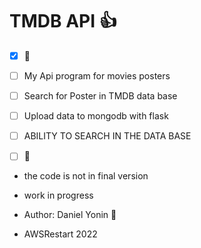 # TMDB API :+1:
-[x] :tada:
-[ ] My Api program for movies posters
-[ ] Search for Poster in TMDB data base
-[ ] Upload data to mongodb with flask
-[ ] ABILITY TO SEARCH IN THE DATA BASE
-[ ] :tada:


- the code is not in final version
- work in progress

- Author: Daniel Yonin :tada:
    
- AWSRestart 2022


